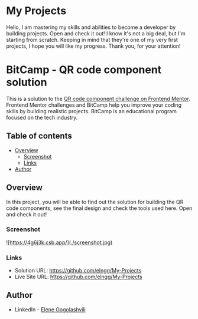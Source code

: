 # My Projects
Hello, I am mastering my skills and abilities to become a developer by building projects. Open and check it out!  I know it's not a big deal, but I'm starting from scratch. Keeping in mind that they're one of my very first projects, I hope you will like my progress.  Thank you, for your attention!

# BitCamp - QR code component solution

This is a solution to the [QR code component challenge on Frontend Mentor](https://www.frontendmentor.io/challenges/qr-code-component-iux_sIO_H). Frontend Mentor challenges and BitCamp help you improve your coding skills by building realistic projects. BitCamp is an educational program focused on the tech industry.

## Table of contents

- [Overview](#overview)
  - [Screenshot](#screenshot)
  - [Links](#links)
- [Author](#author)

## Overview

In this project, you will be able to find out the solution for building the QR code components, see the final design and check the tools used here. 
Open and check it out!

### Screenshot

![https://4g6j3k.csb.app/](./screenshot.jpg)

### Links

- Solution URL: https://github.com/elngg/My-Projects
- Live Site URL: https://github.com/elngg/My-Projects

## Author

- LinkedIn - [Elene Gogolashvili](www.linkedin.com/in/eleneg)
